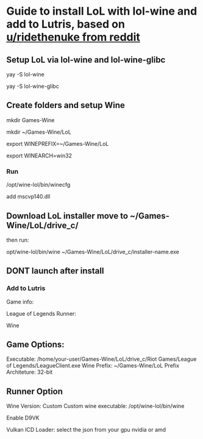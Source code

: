 # Guide to install LoL with lol-wine and add to Lutris, based on [u/ridethenuke from reddit](https://old.reddit.com/r/leagueoflinux/comments/bx0y2s/success_latest_arch_linux_winelol_patch_911/)

## Setup LoL via lol-wine and lol-wine-glibc
yay -S lol-wine

yay -S lol-wine-glibc

## Create folders and setup Wine

mkdir Games-Wine

mkdir ~/Games-Wine/LoL

export WINEPREFIX=~/Games-Wine/LoL

export WINEARCH=win32

### Run

/opt/wine-lol/bin/winecfg

add mscvp140.dll

## Download LoL installer move to ~/Games-Wine/LoL/drive_c/
then run:

opt/wine-lol/bin/wine ~/Games-Wine/LoL/drive_c/installer-name.exe

## DONT launch after install

### Add to Lutris

Game info:

League of Legends
Runner:

Wine

## Game Options:
Executable: /home/your-user/Games-Wine/LoL/drive_c/Riot Games/League of Legends/LeagueClient.exe
Wine Prefix: ~/Games-Wine/LoL
Prefix Architeture: 32-bit

## Runner Option
Wine Version: Custom
Custom wine executable: /opt/wine-lol/bin/wine

Enable D9VK

Vulkan ICD Loader: select the json from your gpu nvidia or amd
